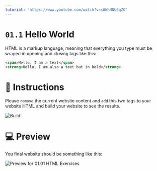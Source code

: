 ```yaml
---
tutorial: "https://www.youtube.com/watch?v=s0WhMNU8qZ0"
---
```


# `01.1` Hello World

HTML is a markup language, meaning that everything you type must be wraped in opening and closing tags like this:

```html
<span>Hello, I am a text</span>
<strong>Hello, I am also a text but in bold</strong>
```

# 📝 Instructions

Please `remove` the current website content and `add` this two tags to your website HTML and build your website to see the results.

![Build](https://github.com/4GeeksAcademy/html-tutorial-exercises-course/blob/master/.learn/assets/build.png?raw=true)

# 💻 Preview

You final website should be something like this:

![Preview for 01.01 HTML Exercises](https://github.com/4GeeksAcademy/html-tutorial-exercises-course/blob/master/.learn/assets/Screen%20Shot%202020-02-25%20at%207.55.53%20PM.png?raw=true)
